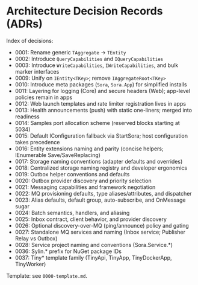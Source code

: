 # Architecture Decision Records (ADRs)

Index of decisions:

- 0001: Rename generic `TAggregate` → `TEntity`
- 0002: Introduce `QueryCapabilities` and `IQueryCapabilities`
- 0003: Introduce `WriteCapabilities`, `IWriteCapabilities`, and bulk marker interfaces
- 0009: Unify on `IEntity<TKey>`; remove `IAggregateRoot<TKey>`
- 0010: Introduce meta packages (`Sora`, `Sora.App`) for simplified installs
- 0011: Layering for logging (Core) and secure headers (Web); app-level policies remain in apps
- 0012: Web launch templates and rate limiter registration lives in apps
- 0013: Health announcements (push) with static one-liners; merged into readiness
- 0014: Samples port allocation scheme (reserved blocks starting at 5034)
- 0015: Default IConfiguration fallback via StartSora; host configuration takes precedence
- 0016: Entity extensions naming and parity (concise helpers; IEnumerable Save/SaveReplacing)
- 0017: Storage naming conventions (adapter defaults and overrides)
- 0018: Centralized storage naming registry and developer ergonomics
 - 0019: Outbox helper conventions and defaults
 - 0020: Outbox provider discovery and priority selection
 - 0021: Messaging capabilities and framework negotiation
 - 0022: MQ provisioning defaults, type aliases/attributes, and dispatcher
 - 0023: Alias defaults, default group, auto-subscribe, and OnMessage sugar
 - 0024: Batch semantics, handlers, and aliasing
 - 0025: Inbox contract, client behavior, and provider discovery
 - 0026: Optional discovery-over-MQ (ping/announce) policy and gating
 - 0027: Standalone MQ services and naming (Inbox service; Publisher Relay vs Outbox)
 - 0028: Service project naming and conventions (Sora.Service.*)
 - 0036: Sylin.* prefix for NuGet package IDs
 - 0037: Tiny* template family (TinyApi, TinyApp, TinyDockerApp, TinyWorker)

Template: see `0000-template.md`.
